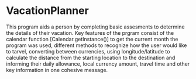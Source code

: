 # VacationPlanner
This program aids a person by completing basic assesments to determine the details of their vacation. Key features of the prgram consist of the calendar function
[Calendar.getInstance()] to get the current month the program was used, different methods to recognize how the user would like to tarvel, converting between
currencies, using longitude/latitude to calculate the distance from the starting location to the destination and informing their daily allowance, local currency
amount, travel time and other key information in one cohesive message. 
